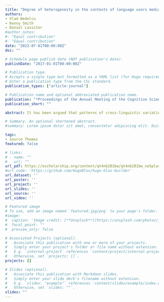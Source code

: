 ```yaml
---
title: "Degree of heterogeneity in the contexts of language users mediates the cognitive-communicative trade-off in semantic categorization"
authors:
- Vlad Nedelcu
- Kenny Smith
- Daniel Lassiter
#author_notes:
#- "Equal contribution"
#- "Equal contribution"
date: "2023-07-01T00:00:00Z"
doi: ""

# Schedule page publish date (NOT publication's date).
publishDate: "2017-01-01T00:00:00Z"

# Publication type.
# Accepts a single type but formatted as a YAML list (for Hugo requirements).
# Enter a publication type from the CSL standard.
publication_types: ["article-journal"]

# Publication name and optional abbreviated publication name.
publication: "*Proceedings of the Annual Meeting of the Cognitive Science Society, 45*"
publication_short: ""

abstract: It has been argued that patterns of cross-linguistic variation in the semantic categories labelled by individual words are a result of a trade-off between cognitive pressures (so as to be simple to learn and use) and communicative pressures (so as to be efficient in communication). However, the question of what exact mechanisms control this trade-off has been left largely unanswered. We argue that one factor could be the extent to which referential contexts at the level of local interactions are similar or different across users of a category system. To test this hypothesis we propose a hierarchical Bayesian model for communication in a multidimensional meaning space, in which agents actively consider spatial similarity relations during interaction. Our models predict that less variability in contexts across interactions induces categories with lower communicative cost, while more variable contexts across partners are more strongly associated with category systems with lower cognitive cost.

# Summary. An optional shortened abstract.
#summary: Lorem ipsum dolor sit amet, consectetur adipiscing elit. Duis posuere tellus ac convallis placerat. Proin tincidunt #magna sed ex sollicitudin condimentum.

tags:
- Source Themes
featured: false

# links:
# - name: ""
#   url: ""
url_pdf: https://escholarship.org/content/qt4nb281bw/qt4nb281bw_noSplash_fd650abf28a94abab9bd47ce26ab20b0.pdf
#url_code: 'https://github.com/HugoBlox/hugo-blox-builder'
url_dataset: ''
url_poster: ''
url_project: ''
url_slides: ''
url_source: ''
url_video: ''

# Featured image
# To use, add an image named `featured.jpg/png` to your page's folder. 
#image:
#  caption: 'Image credit: [**Unsplash**](https://unsplash.com/photos/jdD8gXaTZsc)'
#  focal_point: ""
#  preview_only: false

# Associated Projects (optional).
#   Associate this publication with one or more of your projects.
#   Simply enter your project's folder or file name without extension.
#   E.g. `internal-project` references `content/project/internal-project/index.md`.
#   Otherwise, set `projects: []`.
projects: []

# Slides (optional).
#   Associate this publication with Markdown slides.
#   Simply enter your slide deck's filename without extension.
#   E.g. `slides: "example"` references `content/slides/example/index.md`.
#   Otherwise, set `slides: ""`.
slides: ""
---
```

